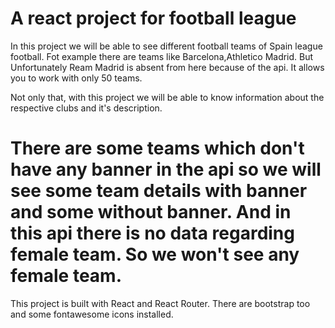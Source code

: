# A react project for football league

In this project we will be able to see different football teams of Spain league football. Fot example there are teams like Barcelona,Athletico Madrid. But Unfortunately Ream Madrid is absent from here because of the api. It allows you to work with only 50 teams.


Not only that, with this project we will be able to know information about the respective clubs and it's description.

# There are some teams which don't have any banner in the api so we will see some team details with banner and some without banner. And in this api there is no data regarding female team. So we won't see any female team.

This project is built with React and React Router. There are bootstrap too and some fontawesome icons installed.
